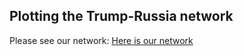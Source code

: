 ## Plotting the Trump-Russia network

Please see our network:  <a href="dynamic-network-test.html" title="Trump network">Here is our network</a>
